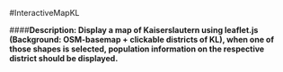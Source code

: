 #InteractiveMapKL

####**Description: Display a map of Kaiserslautern using leaflet.js (Background: OSM-basemap + clickable districts of KL), when one of those shapes is selected, population information on the respective district should be displayed.**

